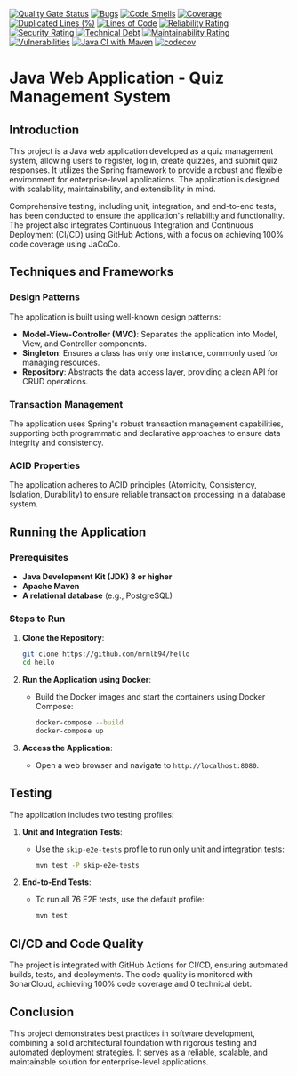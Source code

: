 [![Quality Gate Status](https://sonarcloud.io/api/project_badges/measure?project=mrmlb94_hello&metric=alert_status)](https://sonarcloud.io/summary/new_code?id=mrmlb94_hello)
[![Bugs](https://sonarcloud.io/api/project_badges/measure?project=mrmlb94_hello&metric=bugs)](https://sonarcloud.io/summary/new_code?id=mrmlb94_hello)
[![Code Smells](https://sonarcloud.io/api/project_badges/measure?project=mrmlb94_hello&metric=code_smells)](https://sonarcloud.io/summary/new_code?id=mrmlb94_hello)
[![Coverage](https://sonarcloud.io/api/project_badges/measure?project=mrmlb94_hello&metric=coverage)](https://sonarcloud.io/summary/new_code?id=mrmlb94_hello)
[![Duplicated Lines (%)](https://sonarcloud.io/api/project_badges/measure?project=mrmlb94_hello&metric=duplicated_lines_density)](https://sonarcloud.io/summary/new_code?id=mrmlb94_hello)
[![Lines of Code](https://sonarcloud.io/api/project_badges/measure?project=mrmlb94_hello&metric=ncloc)](https://sonarcloud.io/summary/new_code?id=mrmlb94_hello)
[![Reliability Rating](https://sonarcloud.io/api/project_badges/measure?project=mrmlb94_hello&metric=reliability_rating)](https://sonarcloud.io/summary/new_code?id=mrmlb94_hello)
[![Security Rating](https://sonarcloud.io/api/project_badges/measure?project=mrmlb94_hello&metric=security_rating)](https://sonarcloud.io/summary/new_code?id=mrmlb94_hello)
[![Technical Debt](https://sonarcloud.io/api/project_badges/measure?project=mrmlb94_hello&metric=sqale_index)](https://sonarcloud.io/summary/new_code?id=mrmlb94_hello)
[![Maintainability Rating](https://sonarcloud.io/api/project_badges/measure?project=mrmlb94_hello&metric=sqale_rating)](https://sonarcloud.io/summary/new_code?id=mrmlb94_hello)
[![Vulnerabilities](https://sonarcloud.io/api/project_badges/measure?project=mrmlb94_hello&metric=vulnerabilities)](https://sonarcloud.io/summary/new_code?id=mrmlb94_hello)
[![Java CI with Maven](https://github.com/mrmlb94/hello/actions/workflows/maven.yml/badge.svg)](https://github.com/mrmlb94/hello/actions/workflows/maven.yml)
[![codecov](https://codecov.io/github/mrmlb94/hello/branch/main/graph/badge.svg?token=UZPZ0UC5J3)](https://codecov.io/github/mrmlb94/hello)



# Java Web Application - Quiz Management System

## Introduction

This project is a Java web application developed as a quiz management system, allowing users to register, log in, create quizzes, and submit quiz responses. It utilizes the Spring framework to provide a robust and flexible environment for enterprise-level applications. The application is designed with scalability, maintainability, and extensibility in mind.

Comprehensive testing, including unit, integration, and end-to-end tests, has been conducted to ensure the application's reliability and functionality. The project also integrates Continuous Integration and Continuous Deployment (CI/CD) using GitHub Actions, with a focus on achieving 100% code coverage using JaCoCo.

## Techniques and Frameworks

### Design Patterns

The application is built using well-known design patterns:
- **Model-View-Controller (MVC)**: Separates the application into Model, View, and Controller components.
- **Singleton**: Ensures a class has only one instance, commonly used for managing resources.
- **Repository**: Abstracts the data access layer, providing a clean API for CRUD operations.

### Transaction Management

The application uses Spring's robust transaction management capabilities, supporting both programmatic and declarative approaches to ensure data integrity and consistency.

### ACID Properties

The application adheres to ACID principles (Atomicity, Consistency, Isolation, Durability) to ensure reliable transaction processing in a database system.

## Running the Application

### Prerequisites

- **Java Development Kit (JDK) 8 or higher**
- **Apache Maven**
- **A relational database** (e.g., PostgreSQL)

### Steps to Run

1. **Clone the Repository**:
    ```bash
    git clone https://github.com/mrmlb94/hello
    cd hello
    ```

2. **Run the Application using Docker**:
    - Build the Docker images and start the containers using Docker Compose:
        ```bash
        docker-compose --build
        docker-compose up
        ```

3. **Access the Application**:
    - Open a web browser and navigate to `http://localhost:8080`.

## Testing

The application includes two testing profiles:

1. **Unit and Integration Tests**:
    - Use the `skip-e2e-tests` profile to run only unit and integration tests:
        ```bash
        mvn test -P skip-e2e-tests
        ```

2. **End-to-End Tests**:
    - To run all 76 E2E tests, use the default profile:
        ```bash
        mvn test
        ```

## CI/CD and Code Quality

The project is integrated with GitHub Actions for CI/CD, ensuring automated builds, tests, and deployments. The code quality is monitored with SonarCloud, achieving 100% code coverage and 0 technical debt.

## Conclusion

This project demonstrates best practices in software development, combining a solid architectural foundation with rigorous testing and automated deployment strategies. It serves as a reliable, scalable, and maintainable solution for enterprise-level applications.
